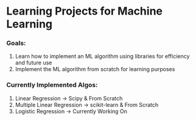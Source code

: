 # Learning Projects for Machine Learning

### Goals:
1. Learn how to implement an ML algorithm using libraries for efficiency and future use
2. Implement the ML algorithm from scratch for learning purposes

### Currently Implemented Algos:

1. Linear Regression -> Scipy & From Scratch
2. Multiple Linear Regression -> scikit-learn & From Scratch
3. Logistic Regression -> Currently Working On

